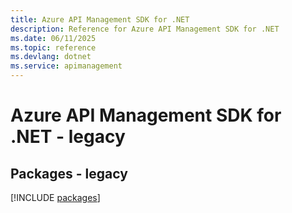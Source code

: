 ```yaml
---
title: Azure API Management SDK for .NET
description: Reference for Azure API Management SDK for .NET
ms.date: 06/11/2025
ms.topic: reference
ms.devlang: dotnet
ms.service: apimanagement
---
```

# Azure API Management SDK for .NET - legacy
## Packages - legacy
[!INCLUDE [packages](api-management-index.md)]